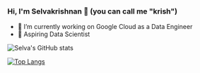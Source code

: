 ### Hi, I'm Selvakrishnan 👋 (you can call me "krish")

- 🔭 I’m currently working on Google Cloud as a Data Engineer
- 🌱 Aspiring Data Scientist

![Selva's GitHub stats](https://github-readme-stats.vercel.app/api?username=selvakrishnan&theme=dark&show_icons=true)

[![Top Langs](https://github-readme-stats.vercel.app/api/top-langs/?username=selvakrishnan&langs_count=8&theme=dark&show&layout=compact)](https://github.com/selvakrishnan/github-readme-stats)
